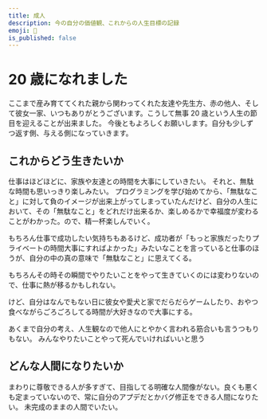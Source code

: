 ```yaml
---
title: 成人
description: 今の自分の価値観、これからの人生目標の記録
emoji: 🍻
is_published: false
---
```


# 20 歳になれました

ここまで産み育ててくれた親から関わってくれた友達や先生方、赤の他人、そして彼女一家、いつもありがとうございます。こうして無事 20 歳という人生の節目を迎えることが出来ました。
今後ともよろしくお願いします。自分も少しずつ返す側、与える側になっていきます。

## これからどう生きたいか

仕事はほどほどに、家族や友達との時間を大事にしていきたい。
それと、無駄な時間も思いっきり楽しみたい。
プログラミングを学び始めてから、「無駄なこと」に対して負のイメージが出来上がってしまっていたんだけど、自分の人生において、その「無駄なこと」をどれだけ出来るか、楽しめるかで幸福度が変わることがわかった。ので、精一杯楽しんでいく。

もちろん仕事で成功したい気持ちもあるけど、成功者が「もっと家族だったりプライベートの時間大事にすればよかった」みたいなことを言っていると仕事のほうが、自分の中の真の意味で「無駄なこと」に思えてくる。

もちろんその時その瞬間でやりたいことをやって生きていくのには変わりないので、仕事に熱が移るかもしれない。

けど、自分はなんでもない日に彼女や愛犬と家でだらだらゲームしたり、おやつ食べながらごろごろしてる時間が大好きなので大事にする。

あくまで自分の考え、人生観なので他人にとやかく言われる筋合いも言うつもりもない。
みんなやりたいことやって死んでいければいいと思う

## どんな人間になりたいか

まわりに尊敬できる人が多すぎて、目指してる明確な人間像がない。良くも悪くも定まっていないので、常に自分のアプデだとかバグ修正をできる人間になりたい。
未完成のままの人間でいたい。
